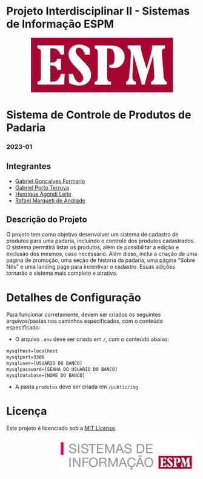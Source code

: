 # Projeto Interdisciplinar II - Sistemas de Informação ESPM

<p align="center">
    <a href="https://www.espm.br/cursos-de-graduacao/sistemas-de-informacao/"><img src="https://raw.githubusercontent.com/tech-espm/misc-template/main/logo.png" alt="Sistemas de Informação ESPM" style="width: 375px;"/></a>
</p>

# Sistema de Controle de Produtos de Padaria

### 2023-01

## Integrantes
- [Gabriel Gonçalves Formario](https://github.com/gaformario)
- [Gabriel Porto Terruya](https://github.com/gpterruya)
- [Henrique Agondi Leite](https://github.com/henrique0204)
- [Rafael Marqueti de Andrade](https://github.com/rafaelmarqueti)

## Descrição do Projeto

O projeto tem como objetivo desenvolver um sistema de cadastro de produtos para uma padaria, incluindo o controle dos produtos cadastrados. O sistema permitirá listar os produtos, além de possibilitar a edição e exclusão dos mesmos, caso necessário. Além disso, inclui a criação de uma página de promoção, uma seção de história da padaria, uma página "Sobre Nós" e uma landing page para incentivar o cadastro. Essas adições tornarão o sistema mais completo e atrativo.

# Detalhes de Configuração

Para funcionar corretamente, devem ser criados os seguintes arquivos/pastas nos caminhos especificados, com o conteúdo especificado:

- O arquivo `.env` deve ser criado em `/`, com o conteúdo abaixo:
```
mysqlhost=localhost
mysqlport=3306
mysqluser=[USUÁRIO DO BANCO]
mysqlpassword=[SENHA DO USUÁRIO DO BANCO]
mysqldatabase=[NOME DO BANCO]
```

- A pasta `produtos` deve ser criada em `/public/img`

# Licença

Este projeto é licenciado sob a [MIT License](https://github.com/tech-espm/inter-2sem-2023-padaria/blob/main/LICENSE).

<p align="right">
    <a href="https://www.espm.br/cursos-de-graduacao/sistemas-de-informacao/"><img src="https://raw.githubusercontent.com/tech-espm/misc-template/main/logo-si-512.png" alt="Sistemas de Informação ESPM" style="width: 375px;"/></a>
</p>

